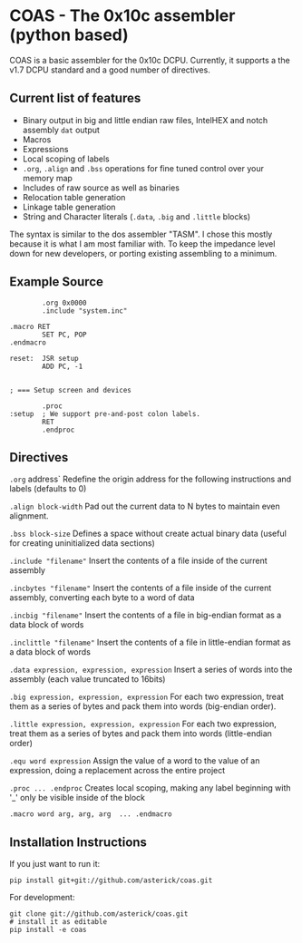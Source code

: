 COAS - The 0x10c assembler (python based)
=========================================

COAS is a basic assembler for the 0x10c DCPU.  Currently, it supports a the v1.7 DCPU standard
and a good number of directives.

Current list of features
------------------------

* Binary output in big and little endian raw files, IntelHEX and notch assembly `dat` output
* Macros
* Expressions
* Local scoping of labels
* `.org`, `.align` and `.bss` operations for fine tuned control over your memory map
* Includes of raw source as well as binaries
* Relocation table generation
* Linkage table generation
* String and Character literals (`.data`, `.big` and `.little` blocks)

The syntax is similar to the dos assembler "TASM".  I chose this mostly because it is what I
am most familiar with.  To keep the impedance level down for new developers, or porting existing
assembling to a minimum.

Example Source
--------------

            .org 0x0000
            .include "system.inc"

    .macro RET
            SET PC, POP
    .endmacro

    reset:  JSR setup
            ADD PC, -1

    
    ; === Setup screen and devices

            .proc
    :setup  ; We support pre-and-post colon labels.
            RET
            .endproc

Directives
----------

`.org` address`
Redefine the origin address for the following instructions and labels (defaults to 0)

`.align block-width`
Pad out the current data to N bytes to maintain even alignment.

`.bss block-size`
Defines a space without create actual binary data (useful for creating uninitialized data sections)

`.include "filename"`
Insert the contents of a file inside of the current assembly

`.incbytes "filename"`
Insert the contents of a file inside of the current assembly, converting each byte to a word of data

`.incbig "filename"`
Insert the contents of a file in big-endian format as a data block of words

`.inclittle "filename"`
Insert the contents of a file in little-endian format as a data block of words

`.data expression, expression, expression`
Insert a series of words into the assembly (each value truncated to 16bits)

`.big expression, expression, expression`
For each two expression, treat them as a series of bytes and pack them into words (big-endian order).

`.little expression, expression, expression`
For each two expression, treat them as a series of bytes and pack them into words (little-endian order)

`.equ word expression`
Assign the value of a word to the value of an expression, doing a replacement across the entire project

`.proc ... .endproc`
Creates local scoping, making any label beginning with '_' only be visible inside of the block

`.macro word arg, arg, arg  ... .endmacro`


Installation Instructions
-------------------------

If you just want to run it:

````
pip install git+git://github.com/asterick/coas.git
````

For development:

````
git clone git://github.com/asterick/coas.git
# install it as editable
pip install -e coas
````
